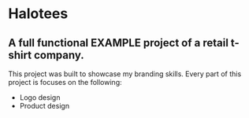 # Halotees

## A full functional EXAMPLE project of a retail t-shirt company.

This project was built to showcase my branding skills. Every part of this project is focuses on the following:

* Logo design
* Product design
